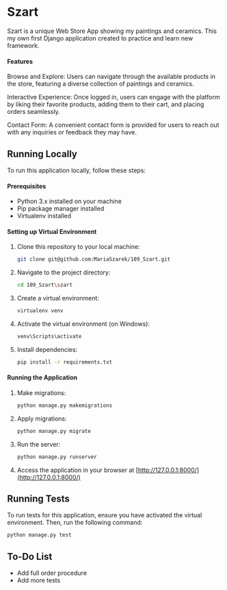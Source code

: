 # Szart

Szart is a unique Web Store App showing my paintings and ceramics.
This my own first Django application created to practice and learn new framework. 

#### Features
Browse and Explore: Users can navigate through the available products in the store, featuring a diverse collection of paintings and ceramics.

Interactive Experience: Once logged in, users can engage with the platform by liking their favorite products, adding them to their cart, and placing orders seamlessly.

Contact Form: A convenient contact form is provided for users to reach out with any inquiries or feedback they may have.


## Running Locally

To run this application locally, follow these steps:

#### Prerequisites

- Python 3.x installed on your machine
- Pip package manager installed
- Virtualenv installed

#### Setting up Virtual Environment

1. Clone this repository to your local machine:

   ```bash
   git clone git@github.com:MariaSzarek/109_Szart.git
   ```

2. Navigate to the project directory:

   ```bash
   cd 109_Szart\szart
   ```

3. Create a virtual environment:

   ```bash
   virtualenv venv
   ```

4. Activate the virtual environment (on Windows):

   ```bash
   venv\Scripts\activate
   ```

5. Install dependencies:

   ```bash
   pip install -r requirements.txt
   ```

#### Running the Application

1. Make migrations:

   ```bash
   python manage.py makemigrations
   ```

2. Apply migrations:

   ```bash
   python manage.py migrate
   ```

3. Run the server:

   ```bash
   python manage.py runserver
   ```

4. Access the application in your browser at [http://127.0.0.1:8000/](http://127.0.0.1:8000/)

## Running Tests

To run tests for this application, ensure you have activated the virtual environment. Then, run the following command:

```bash
python manage.py test
```

## To-Do List
- Add full order procedure
- Add more tests
